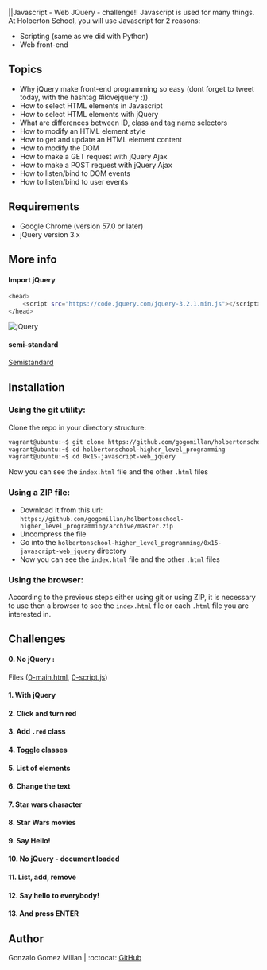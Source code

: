 ||Javascript - Web JQuery - challenge!!
Javascript is used for many things. At Holberton School, you will use Javascript for 2 reasons:
- Scripting (same as we did with Python)
- Web front-end

## Topics
* Why jQuery make front-end programming so easy (dont forget to tweet today, with the hashtag #ilovejquery :))
* How to select HTML elements in Javascript
* How to select HTML elements with jQuery
* What are differences between ID, class and tag name selectors
* How to modify an HTML element style
* How to get and update an HTML element content
* How to modify the DOM
* How to make a GET request with jQuery Ajax
* How to make a POST request with jQuery Ajax
* How to listen/bind to DOM events
* How to listen/bind to user events

## Requirements
* Google Chrome (version 57.0 or later)
* jQuery version 3.x

## More info

#### Import jQuery
```bash wrap
<head>
    <script src="https://code.jquery.com/jquery-3.2.1.min.js"></script>
</head>
```

![jQuery](/assets/1f1ihd.jpg)

#### semi-standard
[Semistandard](https://intranet.hbtn.io/rltoken/FuXjfOYe18hUXCDoyMxBSg)

## Installation

### Using the git utility:
Clone the repo in your directory structure:
```bash wrap
vagrant@ubuntu:~$ git clone https://github.com/gogomillan/holbertonschool-higher_level_programming.git
vagrant@ubuntu:~$ cd holbertonschool-higher_level_programming
vagrant@ubuntu:~$ cd 0x15-javascript-web_jquery
```
Now you can see the `index.html` file and the other `.html` files

### Using a ZIP file:
* Download it from this url: `https://github.com/gogomillan/holbertonschool-higher_level_programming/archive/master.zip`
* Uncompress the file
* Go into the `holbertonschool-higher_level_programming/0x15-javascript-web_jquery` directory
* Now you can see the `index.html` file and the other `.html` files

### Using the browser:
According to the previous steps either using git or using ZIP, it is necessary
to use then a browser to see the `index.html` file or each `.html` file you are
interested in.

## Challenges

#### 0. No jQuery : 
Files ([0-main.html](0-main.html), [0-script.js](0-script.js))

#### 1. With jQuery

#### 2. Click and turn red

#### 3. Add `.red` class

#### 4. Toggle classes

#### 5. List of elements

#### 6. Change the text

#### 7. Star wars character

#### 8. Star Wars movies

#### 9. Say Hello!

#### 10. No jQuery - document loaded

#### 11. List, add, remove

#### 12. Say hello to everybody! 

#### 13. And press ENTER

## Author
Gonzalo Gomez Millan | :octocat: [GitHub](https://github.com/gogomillan)
